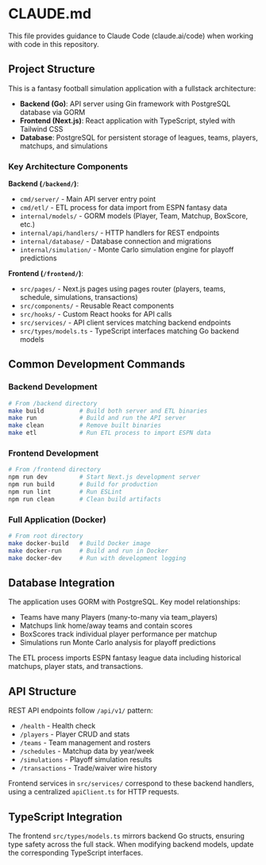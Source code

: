 # CLAUDE.md

This file provides guidance to Claude Code (claude.ai/code) when working with code in this repository.

## Project Structure

This is a fantasy football simulation application with a fullstack architecture:

- **Backend (Go)**: API server using Gin framework with PostgreSQL database via GORM
- **Frontend (Next.js)**: React application with TypeScript, styled with Tailwind CSS
- **Database**: PostgreSQL for persistent storage of leagues, teams, players, matchups, and simulations

### Key Architecture Components

**Backend (`/backend/`)**:
- `cmd/server/` - Main API server entry point
- `cmd/etl/` - ETL process for data import from ESPN fantasy data
- `internal/models/` - GORM models (Player, Team, Matchup, BoxScore, etc.)
- `internal/api/handlers/` - HTTP handlers for REST endpoints
- `internal/database/` - Database connection and migrations
- `internal/simulation/` - Monte Carlo simulation engine for playoff predictions

**Frontend (`/frontend/`)**:
- `src/pages/` - Next.js pages using pages router (players, teams, schedule, simulations, transactions)
- `src/components/` - Reusable React components
- `src/hooks/` - Custom React hooks for API calls
- `src/services/` - API client services matching backend endpoints
- `src/types/models.ts` - TypeScript interfaces matching Go backend models

## Common Development Commands

### Backend Development
```bash
# From /backend directory
make build          # Build both server and ETL binaries
make run            # Build and run the API server
make clean          # Remove built binaries
make etl            # Run ETL process to import ESPN data
```

### Frontend Development
```bash
# From /frontend directory
npm run dev         # Start Next.js development server
npm run build       # Build for production
npm run lint        # Run ESLint
npm run clean       # Clean build artifacts
```

### Full Application (Docker)
```bash
# From root directory
make docker-build   # Build Docker image
make docker-run     # Build and run in Docker
make docker-dev     # Run with development logging
```

## Database Integration

The application uses GORM with PostgreSQL. Key model relationships:
- Teams have many Players (many-to-many via team_players)
- Matchups link home/away teams and contain scores
- BoxScores track individual player performance per matchup
- Simulations run Monte Carlo analysis for playoff predictions

The ETL process imports ESPN fantasy league data including historical matchups, player stats, and transactions.

## API Structure

REST API endpoints follow `/api/v1/` pattern:
- `/health` - Health check
- `/players` - Player CRUD and stats
- `/teams` - Team management and rosters
- `/schedules` - Matchup data by year/week
- `/simulations` - Playoff simulation results
- `/transactions` - Trade/waiver wire history

Frontend services in `src/services/` correspond to these backend handlers, using a centralized `apiClient.ts` for HTTP requests.

## TypeScript Integration

The frontend `src/types/models.ts` mirrors backend Go structs, ensuring type safety across the full stack. When modifying backend models, update the corresponding TypeScript interfaces.